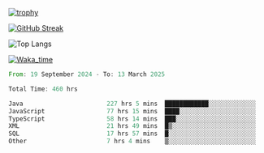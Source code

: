 <!--
**ren-joey/ren-joey** is a ✨ _special_ ✨ repository because its `README.md` (this file) appears on your GitHub profile.

Here are some ideas to get you started:

- 🔭 I’m currently working on ...
- 🌱 I’m currently learning ...
- 👯 I’m looking to collaborate on ...
- 🤔 I’m looking for help with ...
- 💬 Ask me about ...
- 📫 How to reach me: ...
- 😄 Pronouns: ...
- ⚡ Fun fact: ...
-->

[![trophy](https://github-profile-trophy.vercel.app/?username=ren-joey&theme=darkhub&column=5)](https://github.com/ren-joey)

[![GitHub Streak](https://streak-stats.demolab.com/?user=ren-joey&theme=dark)](https://github.com/ren-joey)

![Top Langs](https://github-readme-stats.vercel.app/api/top-langs?username=ren-joey&show_icons=true&layout=compact&locale=en&hide=html,CSS,scss,Pug,Twig&theme=dark)

[![Waka_time](https://github-readme-stats.vercel.app/api/wakatime?username=joeyren&theme=dark)](https://github.com/ren-joey)

<!--START_SECTION:waka-->

```rust
From: 19 September 2024 - To: 13 March 2025

Total Time: 460 hrs

Java                       227 hrs 5 mins  ████████████░░░░░░░░░░░░░   48.62 %
JavaScript                 77 hrs 15 mins  ████░░░░░░░░░░░░░░░░░░░░░   16.54 %
TypeScript                 58 hrs 14 mins  ███░░░░░░░░░░░░░░░░░░░░░░   12.47 %
XML                        21 hrs 49 mins  █▒░░░░░░░░░░░░░░░░░░░░░░░   04.67 %
SQL                        17 hrs 57 mins  █░░░░░░░░░░░░░░░░░░░░░░░░   03.85 %
Other                      7 hrs 4 mins    ▒░░░░░░░░░░░░░░░░░░░░░░░░   01.51 %
```

<!--END_SECTION:waka-->
